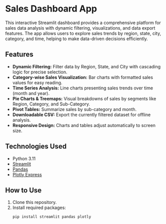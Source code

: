 # Sales Dashboard App

This interactive Streamlit dashboard provides a comprehensive platform for sales data analysis with dynamic filtering, visualizations, and data export features. The app allows users to explore sales trends by region, state, city, category, and time, helping to make data-driven decisions efficiently.

## Features

- **Dynamic Filtering:** Filter data by Region, State, and City with cascading logic for precise selection.
- **Category-wise Sales Visualization:** Bar charts with formatted sales values for easy reading.
- **Time Series Analysis:** Line charts presenting sales trends over time (month and year).
- **Pie Charts & Treemaps:** Visual breakdowns of sales by segments like Region, Category, and Sub-Category.
- **Pivot Tables:** Summarize sales by sub-category and month.
- **Downloadable CSV:** Export the currently filtered dataset for offline analysis.
- **Responsive Design:** Charts and tables adjust automatically to screen size.

## Technologies Used

- Python 3.11
- [Streamlit](https://streamlit.io/)
- [Pandas](https://pandas.pydata.org/)
- [Plotly Express](https://plotly.com/python/plotly-express/)

## How to Use

1. Clone this repository.
2. Install required packages:
   ```bash
   pip install streamlit pandas plotly
